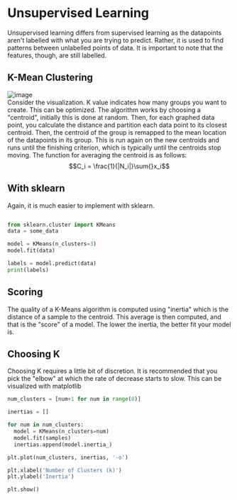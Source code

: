 # Unsupervised Learning
Unsupervised learning differs from supervised learning as the datapoints aren't labelled with what you are trying to predict. Rather, it is used to find patterns between unlabelled points of data. It is important to note that the features, though, are still labelled.

## K-Mean Clustering
![image](https://github.com/user-attachments/assets/f2db9805-cb51-422b-9800-a39d31b5e9f2)  
Consider the visualization. K value indicates how many groups you want to create. This can be optimized. 
The algorithm works by choosing a "centroid", initially this is done at random. Then, for each graphed data point, you calculate the distance and partition each data point to its closest centroid. Then, the centroid of the group is remapped to the mean location of the datapoints in its group. This is run again on the new centroids and runs until the finishing criterion, which is typically until the centroids stop moving.
The function for averaging the centroid is as follows:  
$$C_i = \frac{1}{|N_i|}\sum{}x_i$$

## With sklearn
Again, it is much easier to implement with sklearn.
```Python

from sklearn.cluster import KMeans
data = some_data

model = KMeans(n_clusters=3)
model.fit(data)

labels = model.predict(data)
print(labels)
```
## Scoring
The quality of a K-Means algorithm is computed using "inertia" which is the distance of a sample to the centroid. This average is then computed, and that is the "score" of a model. The lower the inertia, the better fit your model is.

## Choosing K
Choosing K requires a little bit of discretion. It is recommended that you pick the "elbow" at which the rate of decrease starts to slow. This can be visualized with matplotlib
```Python
num_clusters = [num+1 for num in range(8)]

inertias = []

for num in num_clusters:
  model = KMeans(n_clusters=num)
  model.fit(samples)
  inertias.append(model.inertia_)

plt.plot(num_clusters, inertias, '-o')

plt.xlabel('Number of Clusters (k)')
plt.ylabel('Inertia')

plt.show()
```
